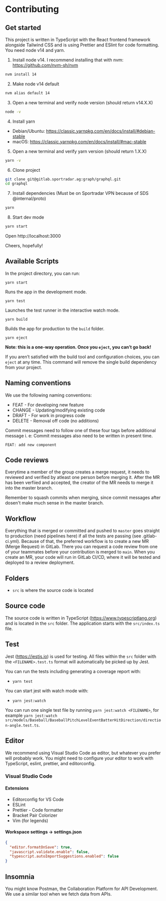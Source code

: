 # Contributing

## Get started

This project is written in TypeScript with the React frontend framework alongside Tailwind CSS and is using Prettier and ESlint for code formatting. You need node v14 and yarn.

1. Install node v14. I recommend installing that with nvm: https://github.com/nvm-sh/nvm

```sh
nvm install 14
```

2. Make node v14 default

```sh
nvm alias default 14
```

3. Open a new terminal and verify node version (should return v14.X.X)

```sh
node -v
```

4. Install yarn

- Debian/Ubuntu: https://classic.yarnpkg.com/en/docs/install/#debian-stable
- macOS: https://classic.yarnpkg.com/en/docs/install/#mac-stable

5. Open a new terminal and verify yarn version (should return 1.X.X)

```sh
yarn -v
```

6. Clone project

```sh
git clone git@gitlab.sportradar.ag:graph/graphql.git
cd graphql
```

7. Install dependencies (Must be on Sportradar VPN because of SDS @internal/proto)

```sh
yarn
```

8. Start dev mode

```sh
yarn start
```

Open http://localhost:3000

Cheers, hopefully!

## Available Scripts

In the project directory, you can run:

`yarn start`

Runs the app in the development mode.

`yarn test`

Launches the test runner in the interactive watch mode.

`yarn build`

Builds the app for production to the `build` folder.

`yarn eject`

**Note: this is a one-way operation. Once you `eject`, you can’t go back!**

If you aren’t satisfied with the build tool and configuration choices, you can `eject` at any time. This command will remove the single build dependency from your project.

## Naming conventions

We use the following naming conventions:

- FEAT - For developing new feature
- CHANGE - Updating/modifying existing code
- DRAFT - For work in progress code
- DELETE - Removal off code (no additions)

Commit messages need to follow one of these four tags before additional message i. e:
Commit messages also need to be written in present time.

`FEAT: add new component`

## Code reviews

Everytime a member of the group creates a merge request, it needs to reviewed and verified by atleast one person before merging it.
After the MR has been verfiied and accepted, the creator of the MR needs to merge it into the master branch.

Remember to squash commits when merging, since commit messages after dosen't make much sense in the master branch.

## Workflow

Everything that is merged or committed and pushed to `master` goes straight to production (need pipelines here) if all the tests are passing (see .gitlab-ci.yml). Because of that, the preferred workflow is to create a new MR (Merge Request) in GitLab. There you can request a code review from one of your teammates before your contribution is merged to `main`. When you create an MR, your code will run in GitLab CI/CD, where it will be tested and deployed to a review deployment.

## Folders

- `src` is where the source code is located

## Source code

The source code is written in TypeScript (https://www.typescriptlang.org) and is located in the `src` folder. The application starts with the `src/index.ts` file.

## Test

Jest (https://jestjs.io) is used for testing. All files within the `src` folder with the `<FILENAME>.test.ts` format will automatically be picked up by Jest.

You can run the tests including generating a coverage report with:

- `yarn test`

You can start jest with watch mode with:

- `yarn jest:watch`

You can run one single test file by running `yarn jest:watch <FILENAME>`, for example `yarn jest:watch src/models/Baseball/BaseballPitchLevelEventBatterHitDirection/direction-angle.test.ts`.

## Editor

We recommend using Visual Studio Code as editor, but whatever you prefer will probably work. You might need to configure your editor to work with TypeScript, eslint, prettier, and editorconfig.

### Visual Studio Code

#### Extensions

- Editorconfig for VS Code
- ESLint
- Prettier - Code formatter
- Bracket Pair Colorizer
- Vim (for legends)

#### Workspace settings -> settings.json

```json
{
  "editor.formatOnSave": true,
  "javascript.validate.enable": false,
  "typescript.autoImportSuggestions.enabled": false
}
```

## Insomnia

You might know Postman, the Collaboration Platform for API Development. We use a similar tool when we fetch data from APIs.
